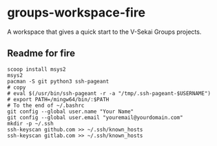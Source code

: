 # groups-workspace-fire

A workspace that gives a quick start to the V-Sekai Groups projects.

## Readme for fire

```
scoop install msys2
msys2
pacman -S git python3 ssh-pageant
# copy 
# eval $(/usr/bin/ssh-pageant -r -a "/tmp/.ssh-pageant-$USERNAME")
# export PATH=/mingw64/bin/:$PATH
# To the end of ~/.bashrc
git config --global user.name "Your Name"
git config --global user.email "youremail@yourdomain.com"
mkdir -p ~/.ssh
ssh-keyscan github.com >> ~/.ssh/known_hosts
ssh-keyscan gitlab.com >> ~/.ssh/known_hosts
```